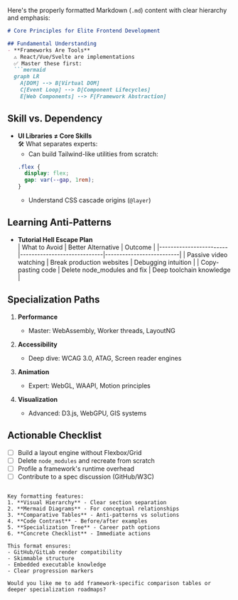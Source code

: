 Here's the properly formatted Markdown (`.md`) content with clear hierarchy and emphasis:

```markdown
# Core Principles for Elite Frontend Development

## Fundamental Understanding
- **Frameworks Are Tools**  
  ⚠️ React/Vue/Svelte are implementations  
  ✅ Master these first:
  ```mermaid
  graph LR
    A[DOM] --> B[Virtual DOM]
    C[Event Loop] --> D[Component Lifecycles]
    E[Web Components] --> F[Framework Abstraction]
  ```

## Skill vs. Dependency
- **UI Libraries ≠ Core Skills**  
  🛠️ What separates experts:
  - Can build Tailwind-like utilities from scratch:
  ```css
  .flex {
    display: flex;
    gap: var(--gap, 1rem);
  }
  ```
  - Understand CSS cascade origins (`@layer`)

## Learning Anti-Patterns
- **Tutorial Hell Escape Plan**  
  | What to Avoid          | Better Alternative          | Outcome                  |
  |------------------------|-----------------------------|--------------------------|
  | Passive video watching | Break production websites   | Debugging intuition      |
  | Copy-pasting code      | Delete node_modules and fix | Deep toolchain knowledge |

## Specialization Paths
1. **Performance**  
   - Master: WebAssembly, Worker threads, LayoutNG

2. **Accessibility**  
   - Deep dive: WCAG 3.0, ATAG, Screen reader engines

3. **Animation**  
   - Expert: WebGL, WAAPI, Motion principles

4. **Visualization**  
   - Advanced: D3.js, WebGPU, GIS systems

## Actionable Checklist
- [ ] Build a layout engine without Flexbox/Grid
- [ ] Delete `node_modules` and recreate from scratch
- [ ] Profile a framework's runtime overhead
- [ ] Contribute to a spec discussion (GitHub/W3C)
```

Key formatting features:
1. **Visual Hierarchy** - Clear section separation
2. **Mermaid Diagrams** - For conceptual relationships
3. **Comparative Tables** - Anti-patterns vs solutions
4. **Code Contrast** - Before/after examples
5. **Specialization Tree** - Career path options
6. **Concrete Checklist** - Immediate actions

This format ensures:
- GitHub/GitLab render compatibility
- Skimmable structure
- Embedded executable knowledge
- Clear progression markers

Would you like me to add framework-specific comparison tables or deeper specialization roadmaps?